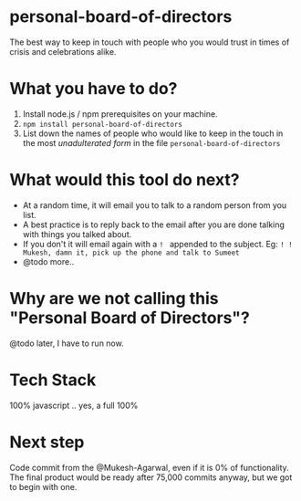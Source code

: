 # personal-board-of-directors

The best way to keep in touch with people who you would trust in times of crisis and celebrations alike.

# What you have to do?

1. Install node.js / npm prerequisites on your machine.
2. `npm install personal-board-of-directors`
3. List down the names of people who would like to keep in the touch in the most _unadulterated form_ in the file `personal-board-of-directors`

# What would this tool do next?

* At a random time, it will email you to talk to a random person from you list.
* A best practice is to reply back to the email after you are done talking with things you talked about.
* If you don't it will email again with a `! ` appended to the subject. Eg: `! ! Mukesh, damn it, pick up the phone and talk to Sumeet` 
* @todo more.. 

# Why are we not calling this "Personal Board of Directors"?

@todo later, I have to run now.

# Tech Stack

100% javascript .. yes, a full 100%

# Next step

Code commit from the @Mukesh-Agarwal, even if it is 0% of functionality. The final product would be ready after 75,000 commits anyway, but we got to begin with one.

